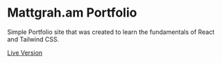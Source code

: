 # Mattgrah.am Portfolio

Simple Portfolio site that was created to learn the fundamentals of React and Tailwind CSS.

[Live Version](https://mattgrah-am.pages.dev/)
